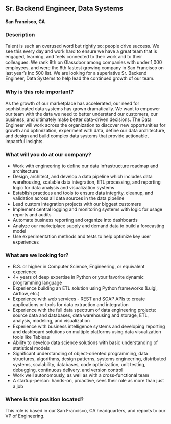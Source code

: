 ## Sr. Backend Engineer, Data Systems
#### San Francisco, CA

### Description
Talent is such an overused word but rightly so: people drive success. We see this every day and work hard to ensure we have a great team that is engaged, learning, and feels connected to their work and to their colleagues. We rank 8th on Glassdoor among companies with under 1,000 employees, and were the 6th fastest growing company in San Francisco on last year’s Inc 500 list. We are looking for a superlative Sr. Backend Engineer, Data Systems to help lead the continued growth of our team.

### Why is this role important?
As the growth of our marketplace has accelerated, our need for sophisticated data systems has grown dramatically. We want to empower our team with the data we need to better understand our customers, our business, and ultimately make better data-driven decisions. The Data Engineer will work across the organization to discover new opportunities for growth and optimization, experiment with data, define our data architecture, and design and build complex data systems that provide actionable, impactful insights.

### What will you do at our company?
+	Work with engineering to define our data infrastructure roadmap and architecture
+	Design, architect, and develop a data pipeline which includes data warehousing, scalable data integration, ETL processing, and reporting logic for data analysis and visualization systems
+	Establish practices and tools to ensure data integrity, cleanup, and validation across all data sources in the data pipeline
+	Lead custom integration projects with our biggest customers
+	Implement central logging and monitoring systems with logic for usage reports and audits
+	Automate business reporting and organize into dashboards
+	Analyze our marketplace supply and demand data to build a forecasting model
+	Use experimentation methods and tests to help optimize key user experiences

### What are we looking for?
+	B.S. or higher in Computer Science, Engineering, or equivalent experience
+	4+ years of deep expertise in Python or your favorite dynamic programming language
+	Experience building an ETL solution using Python frameworks (Luigi, Airflow, etc.)
+	Experience with web services - REST and SOAP APIs to create applications or tools for data extraction and integration
+	Experience with the full data spectrum of data engineering projects: source data and databases, data warehousing and storage, ETL, analysis, modeling, and visualization
+	Experience with business intelligence systems and developing reporting and dashboard solutions on multiple platforms using data visualization tools like Tableau
+	Ability to develop data science solutions with basic understanding of statistical models
+	Significant understanding of object-oriented programming, data structures, algorithms, design patterns, systems engineering, distributed systems, scalability, databases, code optimization, unit testing, debugging, continuous delivery, and version control
+	Work well autonomously, as well as with a cross-functional team
+	A startup-person: hands-on, proactive, sees their role as more than just a job

### Where is this position located?
This role is based in our San Francisco, CA headquarters, and reports to our VP of Engineering.
